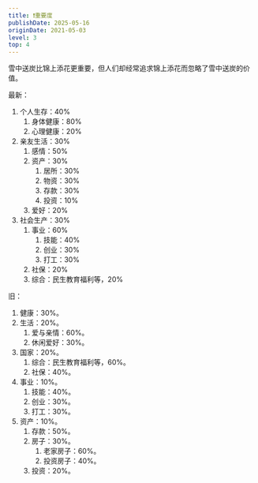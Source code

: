 ```yaml
---
title: ❗️重要度
publishDate: 2025-05-16
originDate: 2021-05-03
level: 3
top: 4
---
```


雪中送炭比锦上添花更重要，但人们却经常追求锦上添花而忽略了雪中送炭的价值。


最新：

1. 个人生存：40%
    1. 身体健康：80%
    2. 心理健康：20%
2. 亲友生活：30%
    1. 感情：50%
    2. 资产：30%
        1. 居所：30%
        2. 物资：30%
        3. 存款：30%
        4. 投资：10%
    3. 爱好：20%
3. 社会生产：30%
    1. 事业：60%
        1. 技能：40%
        2. 创业：30%
        3. 打工：30%
    2. 社保：20%
    3. 综合：民生教育福利等，20%

旧：

1. 健康：30%。
2. 生活：20%。
    1. 爱与亲情：60%。
    2. 休闲爱好：30%。
3. 国家：20%。
    1. 综合：民生教育福利等，60%。
    2. 社保：40%。
4. 事业：10%。
    1. 技能：40%。
    2. 创业：30%。
    3. 打工：30%。
5. 资产：10%。
    1. 存款：50%。
    2. 房子：30%。
        1. 老家房子：60%。
        2. 投资房子：40%。
    3. 投资：20%。

